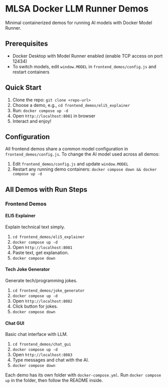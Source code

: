 # MLSA Docker LLM Runner Demos

Minimal containerized demos for running AI models with Docker Model Runner.

## Prerequisites

- Docker Desktop with Model Runner enabled (enable TCP access on port 12434)
- To switch models, edit `window.MODEL` in `frontend_demos/config.js` and restart containers

## Quick Start

1. Clone the repo: `git clone <repo-url>`
2. Choose a demo, e.g., `cd frontend_demos/eli5_explainer`
3. Run: `docker compose up -d`
4. Open `http://localhost:8081` in browser
5. Interact and enjoy!

## Configuration

All frontend demos share a common model configuration in `frontend_demos/config.js`. To change the AI model used across all demos:

1. Edit `frontend_demos/config.js` and update `window.MODEL`
2. Restart any running demo containers: `docker compose down && docker compose up -d`

## All Demos with Run Steps

### Frontend Demos

#### ELI5 Explainer

Explain technical text simply.

1. `cd frontend_demos/eli5_explainer`
2. `docker compose up -d`
3. Open `http://localhost:8081`
4. Paste text, get explanation.
5. `docker compose down`

#### Tech Joke Generator

Generate tech/programming jokes.

1. `cd frontend_demos/joke_generator`
2. `docker compose up -d`
3. Open `http://localhost:8082`
4. Click button for jokes.
5. `docker compose down`

#### Chat GUI

Basic chat interface with LLM.

1. `cd frontend_demos/chat_gui`
2. `docker compose up -d`
3. Open `http://localhost:8083`
4. Type messages and chat with the AI.
5. `docker compose down`

Each demo has its own folder with `docker-compose.yml`. Run `docker compose up` in the folder, then follow the README inside.
